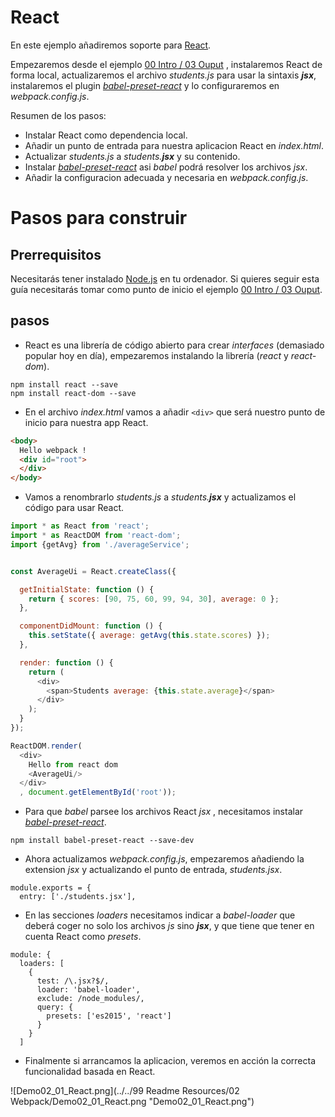 # React

En este ejemplo añadiremos soporte para [React](https://facebook.github.io/react/).

Empezaremos desde el ejemplo
[00 Intro / 03 Ouput](https://github.com/Lemoncode/webpack-1.x-by-sample/tree/master/00%20Intro/03%20Output)
, instalaremos React de forma local, actualizaremos el archivo *students.js* para usar la sintaxis **_jsx_**, instalaremos el plugin
[*babel-preset-react*](https://github.com/babel/babel/tree/master/packages/babel-preset-react)
y lo configuraremos en *webpack.config.js*.


Resumen de los pasos:
 - Instalar React como dependencia local.
 - Añadir un punto de entrada para nuestra aplicacion React en *index.html*.
 - Actualizar *students.js* a *students.__jsx__* y su contenido.
 - Instalar [*babel-preset-react*](https://github.com/babel/babel/tree/master/packages/babel-preset-react)
 asi *babel* podrá resolver los archivos *jsx*.
 - Añadir la configuracion adecuada y necesaria en *webpack.config.js*.



# Pasos para construir

## Prerrequisitos

Necesitarás tener instalado [Node.js](https://nodejs.org) en tu ordenador. Si quieres
seguir esta guía necesitarás tomar como punto de inicio el ejemplo
[00 Intro / 03 Ouput](https://github.com/Lemoncode/webpack-1.x-by-sample/tree/master/00%20Intro/03%20Output).

## pasos

- React es una librería de código abierto para crear *interfaces* (demasiado popular hoy en día), empezaremos instalando la librería (*react* y *react-dom*).


```
npm install react --save
npm install react-dom --save
```

- En el archivo *index.html* vamos a añadir `<div>` que será nuestro punto de inicio para nuestra app React.

```html
<body>
  Hello webpack !
  <div id="root">
  </div>
</body>
```

- Vamos a renombrarlo *students.js* a *students.__jsx__* y actualizamos el código para usar React.

```javascript
import * as React from 'react';
import * as ReactDOM from 'react-dom';
import {getAvg} from './averageService';


const AverageUi = React.createClass({

  getInitialState: function () {
    return { scores: [90, 75, 60, 99, 94, 30], average: 0 };
  },

  componentDidMount: function () {
    this.setState({ average: getAvg(this.state.scores) });
  },

  render: function () {
    return (
      <div>
        <span>Students average: {this.state.average}</span>
      </div>
    );
  }
});

ReactDOM.render(
  <div>
    Hello from react dom
    <AverageUi/>
  </div>
  , document.getElementById('root'));
```

- Para que *babel* parsee los archivos React *jsx* , necesitamos instalar
[*babel-preset-react*](https://github.com/babel/babel/tree/master/packages/babel-preset-react).

```
npm install babel-preset-react --save-dev
```

- Ahora actualizamos *webpack.config.js*, empezaremos añadiendo la extension *jsx* y actualizando el punto de entrada, *students.jsx*.

```
module.exports = {
  entry: ['./students.jsx'],
```

- En las secciones *loaders* necesitamos indicar a *babel-loader* que deberá coger no solo los archivos *js* sino _**jsx**_, y que tiene que tener en cuenta React como *presets*.

```
module: {
  loaders: [
    {
      test: /\.jsx?$/,
      loader: 'babel-loader',
      exclude: /node_modules/,
      query: {
        presets: ['es2015', 'react']
      }
    }
  ]
```

- Finalmente si arrancamos la aplicacion, veremos en acción la correcta funcionalidad  basada en React.

![Demo02_01_React.png](../../99 Readme Resources/02 Webpack/Demo02_01_React.png "Demo02_01_React.png")
